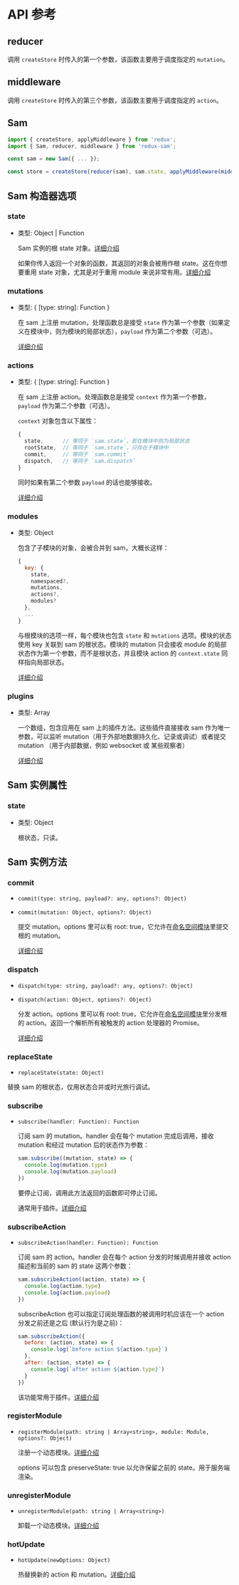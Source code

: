 # API 参考

## reducer

调用 `createStore` 时传入的第一个参数，该函数主要用于调度指定的 `mutation`。

## middleware

调用 `createStore` 时传入的第三个参数，该函数主要用于调度指定的 `action`。

## Sam

```js
import { createStore, applyMiddleware } from 'redux';
import { Sam, reducer, middleware } from 'redux-sam';

const sam = new Sam({ ... });

const store = createStore(reducer(sam), sam.state, applyMiddleware(middleware(sam)));

```

## Sam 构造器选项

### state

- 类型: Object | Function

  Sam 实例的根 state 对象。[详细介绍](../documents/state.html)

  如果你传入返回一个对象的函数，其返回的对象会被用作根 state。这在你想要重用 state 对象，尤其是对于重用 module 来说非常有用。[详细介绍](../documents/modules.html#模块重用)

### mutations

- 类型: { [type: string]: Function }

  在 sam 上注册 mutation，处理函数总是接受 `state` 作为第一个参数（如果定义在模块中，则为模块的局部状态），`payload` 作为第二个参数（可选）。

  [详细介绍](../documents/mutations.html)

### actions
- 类型: { [type: string]: Function }

  在 sam 上注册 action。处理函数总是接受 `context` 作为第一个参数，`payload` 作为第二个参数（可选）。

  `context` 对象包含以下属性：

  ```js
  {
    state,      // 等同于 `sam.state`，若在模块中则为局部状态
    rootState,  // 等同于 `sam.state`，只存在于模块中
    commit,     // 等同于 `sam.commit`
    dispatch,   // 等同于 `sam.dispatch`
  }

  ```

  同时如果有第二个参数 `payload` 的话也能够接收。

  [详细介绍](../documents/actions.html)

### modules

- 类型: Object

  包含了子模块的对象，会被合并到 sam，大概长这样：

  ```js
  {
    key: {
      state,
      namespaced?,
      mutations,
      actions?,
      modules?
    },
    ...
  }

  ```

  与根模块的选项一样，每个模块也包含 `state` 和 `mutations` 选项。模块的状态使用 key 关联到 sam 的根状态。模块的 mutation 只会接收 module 的局部状态作为第一个参数，而不是根状态，并且模块 action 的 `context.state` 同样指向局部状态。

  [详细介绍](../documents/modules.html)

### plugins

- 类型: Array<Function>

  一个数组，包含应用在 sam 上的插件方法。这些插件直接接收 sam 作为唯一参数，可以监听 mutation（用于外部地数据持久化、记录或调试）或者提交 mutation （用于内部数据，例如 websocket 或 某些观察者）

  [详细介绍](../documents/plugins.html)

## Sam 实例属性

### state

- 类型: Object

  根状态，只读。

## Sam 实例方法

### commit

- `commit(type: string, payload?: any, options?: Object)`

- `commit(mutation: Object, options?: Object)`

  提交 mutation。options 里可以有 root: true，它允许在[命名空间模块](../documents/modules.html#命名空间)里提交根的 mutation。

  [详细介绍](../documents/mutations.html)

### dispatch

- `dispatch(type: string, payload?: any, options?: Object)`

- `dispatch(action: Object, options?: Object)`

  分发 action。options 里可以有 root: true，它允许在[命名空间模块](../documents/modules.html#命名空间)里分发根的 action。返回一个解析所有被触发的 action 处理器的 Promise。

  [详细介绍](../documents/actions.html)

### replaceState

- `replaceState(state: Object)`

替换 sam 的根状态，仅用状态合并或时光旅行调试。

### subscribe

- `subscribe(handler: Function): Function`

  订阅 sam 的 mutation。handler 会在每个 mutation 完成后调用，接收 mutation 和经过 mutation 后的状态作为参数：

  ```js
  sam.subscribe((mutation, state) => {
    console.log(mutation.type)
    console.log(mutation.payload)
  })

  ```

  要停止订阅，调用此方法返回的函数即可停止订阅。

  通常用于插件。[详细介绍](../documents/plugins.html)

### subscribeAction

- `subscribeAction(handler: Function): Function`

  订阅 sam 的 action。handler 会在每个 action 分发的时候调用并接收 action 描述和当前的 sam 的 state 这两个参数：

  ```js
  sam.subscribeAction((action, state) => {
    console.log(action.type)
    console.log(action.payload)
  })

  ```

  subscribeAction 也可以指定订阅处理函数的被调用时机应该在一个 action 分发之前还是之后 (默认行为是之前)：

  ```js
  sam.subscribeAction({
    before: (action, state) => {
      console.log(`before action ${action.type}`)
    },
    after: (action, state) => {
      console.log(`after action ${action.type}`)
    }
  })

  ```

  该功能常用于插件。[详细介绍](../documents/plugins.html)

### registerModule

- `registerModule(path: string | Array<string>, module: Module, options?: Object)`

  注册一个动态模块。[详细介绍](../documents/modules.html#模块动态注册)

  options 可以包含 preserveState: true 以允许保留之前的 state。用于服务端渲染。

### unregisterModule

- `unregisterModule(path: string | Array<string>)`

  卸载一个动态模块。[详细介绍](../documents/modules.html#模块动态注册)

### hotUpdate

- `hotUpdate(newOptions: Object)`

  热替换新的 action 和 mutation。[详细介绍](../documents/hot-reload.html)

